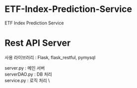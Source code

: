 # ETF-Index-Prediction-Service
ETF Index Prediction Service


# Rest API Server

사용 라이브러리 : Flask, flask_restful, pymysql

server.py : 메인 서버 \
serverDAO.py : DB 처리 \
service.py : 로직 처리 \


